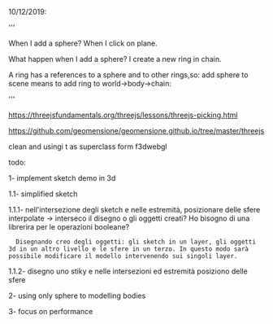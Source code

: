 10/12/2019:

'''

When I add a sphere? When I click on plane.

What happen when I add a sphere? I create a new ring in chain. 

  A ring has a references to a sphere and to other rings,so:
  add sphere to scene means to add ring to world->body->chain:  
    
'''

https://threejsfundamentals.org/threejs/lessons/threejs-picking.html


https://github.com/geomensione/geomensione.github.io/tree/master/threejs

clean and usingi t as superclass form f3dwebgl

todo:

1- implement sketch demo in 3d
  
  1.1- simplified sketch
  
   1.1.1- nell'intersezione degli sketch e nelle estremità, posizionare delle sfere interpolate -> interseco il disegno o gli oggetti creati? Ho bisogno di una librerira per le operazioni booleane?
      
      Disegnando creo degli oggetti: gli sketch in un layer, gli oggetti 3d in un altro livello e le sfere in un terzo. In questo modo sarà possibile modificare il modello intervenendo sui singoli layer.
     
   1.1.2- disegno uno stiky e nelle intersezioni ed estremità posiziono delle sfere

2- using only sphere to modelling bodies

3- focus on performance
